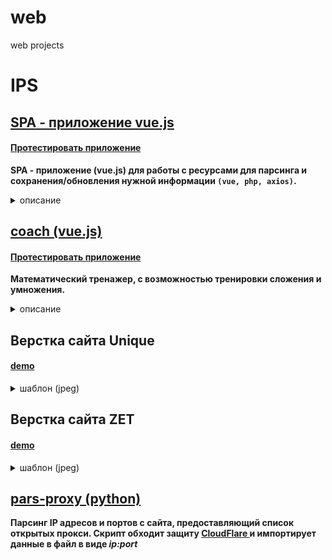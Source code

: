 # web
web projects
<h1>IPS</h1>
<h2> <a href="https://github.com/mikenmsl/web/tree/master/vueProject/IPS" >SPA - приложение vue.js</a></h2>
 <h4><a href="http://zotov.mcdir.ru/index.html">Протестировать приложение</a></h4>
 <p><b> 
 SPA - приложение (vue.js) для работы с ресурсами для парсинга и сохранения/обновления нужной информации <code>(vue, php, axios)</code>.
 </b></p>
 <details>
<summary>описание</summary>
 <p><b> 
 SPA - приложение (vue.js) для работы с ресурсами для парсинга и сохранения/обновления нужной информации <code>(vue, php, axios)</code>.
 </b></p>
 <p>Для обращения к базе данных на сервере, созданы api функции на языке php, к которым обращаемся POST запросами (axios).
 При запуске приложения открывается таблица источников, каждый источник имеет свои ссылки (url) по которым и осуществляется парсинг и сохранение информации.</br>
Парсинг данных осуществляется на сервере с помощью библиотеки simple_html_dom.php</p>
 <ul><b>Опции: </b>
 <li>Смена цветовой схемы (доступна светлая и темная, которая стоит по умолчанию)</li>
 <li>Сортировка таблицы источников по любому столбцу (в прямом и обратном направлении)</li>
 <li>Расширенный поиск в таблице источников по любым полям</li>
 <li>Создание, удаление и редактирование таблиц</li>
 <li>Гибкий парсинг информации</li>
 <li><details>
<summary>схема БД (нажать)</summary>
  <p><img src="http://i.mcgl.ru/HoRD9D6wjJ" alt=""></p>
</details></li>
</ul>
 <ul><b>Компоненты: </b>
  <li> <a href="https://github.com/mikenmsl/web/blob/master/vueProject/IPS/src/App.vue" >App.vue </a> -	родитель </li>
 <li> <a href="https://github.com/mikenmsl/web/blob/master/vueProject/IPS/src/components/MainTableScreen.vue" >MainTableScreen.vue </a> -	интерфейс для работы с таблицей ресурсов</li>
        <li> <a href="https://github.com/mikenmsl/web/blob/master/vueProject/IPS/src/components/SourceTableScreen.vue" >SourceTableScreen.vue </a> -	интерфейс для работы с таблицей ссылкой (url)</li>
 <li> <a href="https://github.com/mikenmsl/web/blob/master/vueProject/IPS/src/components/ViewDate.vue" >ViewDate.vue </a> -	интерфейс для работы с данными и парсингом информации</li>
 <li> <a href="https://github.com/mikenmsl/web/blob/master/vueProject/IPS/ajax.php" >ajax.php </a> -	API функции для работы с базой данных </li>
 <li> <a href="https://github.com/mikenmsl/web/blob/master/vueProject/IPS/src/main.js" >main.js </a> -	регистрация компонентов vue</li>
    </ul>
    </details>
<div>
 <div>
 <h2>
        <a href="https://github.com/mikenmsl/web/tree/master/vueProject/coach" >coach (vue.js)</a>
    </h2>
  <h4><a href="http://zotov.mcdir.ru/coach/index.html">Протестировать приложение</a></h4>
  <p><b> 
 Математический тренажер, с возможностью тренировки сложения и умножения.
 </b></p>
   <details>
<summary>описание</summary>
<p><b> 
 Математический тренажер, с возможностью тренировки сложения и умножения.
 </b></p>
  
 <ul><b>Компоненты: </b>
  <li> <a href="https://github.com/mikenmsl/web/blob/master/vueProject/coach/src/App.vue" >App </a> -	родитель </li>
 <li> <a href="https://github.com/mikenmsl/web/blob/master/vueProject/coach/src/components/Message.vue" >Message </a> -	отвечает за сообщения результата решения примера</li>
        <li> <a href="https://github.com/mikenmsl/web/blob/master/vueProject/coach/src/components/Question.vue" >Question </a> -	генерация и вывод примера</li>
 <li> <a href="https://github.com/mikenmsl/web/blob/master/vueProject/coach/src/components/ResultScreen.vue" >ResultScreen </a> -	результат прохождения уровня</li>
 <li> <a href="https://github.com/mikenmsl/web/blob/master/vueProject/coach/src/components/StartScreen.vue" >StartScreen </a> -	стартовый экран, приветствие и выбор режима</li>
    </ul>
    
</details>

 <h2>
        <a  >Верстка сайта Unique</a>
    </h2>
  <h4><a href="http://zotov.mcdir.ru/site/unique/index.html">demo</a></h4>
  
   <details>
<summary>шаблон (jpeg)</summary> 
  <p><img src="http://i.mcgl.ru/ZYJ2uttp8Y" alt=""></p>
</details>
  
   <h2>
        <a " >Верстка сайта ZET</a>
    </h2>
  <h4><a href="http://zotov.mcdir.ru/site/zet/index.html">demo</a></h4>
  
   <details>
<summary>шаблон (jpeg)</summary> 
  <p><img src="http://i.mcgl.ru/gqQ7m6o0jP" alt=""></p>
</details>

<h2>
        <a href="https://github.com/mikenmsl/web/blob/master/pars-proxy.py" >pars-proxy (python) </a>
    </h2>
<p><b> 
Парсинг IP адресов и портов с сайта, предоставляющий список открытых прокси. Скрипт обходит защиту <a href="https://www.cloudflare.com">CloudFlare </a> и импортирует данные в файл в виде <i>ip:port</i>
 </b></p>
 
 <p>
    
